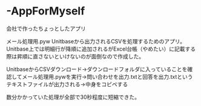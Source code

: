 # -AppForMyself
会社で作ったちょっとしたアプリ

メール処理用.pyw
Unitbaseから出力されるCSVを処理するためのアプリ。
Unitbase上では明細行が降順に追加されるがExcel台帳（やめたい）に記載する際は昇順に直さないといけないのが面倒なので作成した。

UnitbaseからCSVダウンロード→ダウンロードフォルダに入っていることを確認してメール処理用.pywを実行→問い合わせを出力.txtと回答を出力.txtというテキストファイルが出力される→中身をコピペする

数分かかっていた処理が全部で30秒程度に短縮できた。
